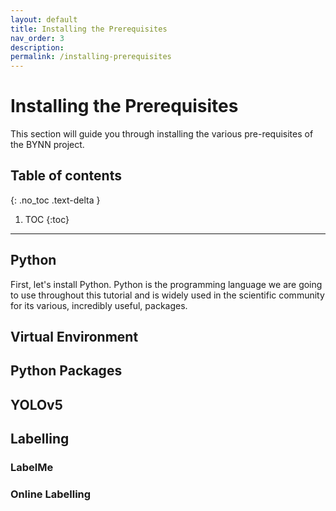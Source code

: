 ```yaml
---
layout: default
title: Installing the Prerequisites
nav_order: 3
description:
permalink: /installing-prerequisites
---
```


# Installing the Prerequisites

This section will guide you through installing the various pre-requisites of the BYNN project.

## Table of contents

{: .no_toc .text-delta }

1. TOC
   {:toc}

---

## Python

First, let's install Python. Python is the programming language we are going to use throughout this tutorial and is widely used in the scientific community for its various, incredibly useful, packages.

## Virtual Environment

## Python Packages

## YOLOv5

## Labelling

### LabelMe

### Online Labelling
